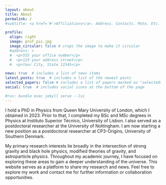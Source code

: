 ```yaml
---
layout: about
title: About
permalink: /
#subtitle: <a href='#'>Affiliations</a>. Address. Contacts. Moto. Etc.

profile:
  align: right
  image: prof_pic.jpg
  image_circular: false # crops the image to make it circular
  #address: >
  #  <p>555 your office number</p>
  #  <p>123 your address street</p>
  #  <p>Your City, State 12345</p>

news: true  # includes a list of news items
latest_posts: true  # includes a list of the newest posts
selected_papers: false # includes a list of papers marked as "selected={true}"
social: true  # includes social icons at the bottom of the page

#run: bundle exec jekyll serve --lsi
---
```


I hold a PhD in Physics from Queen Mary University of London, which I obtained in 2023. Prior to that, I completed my BSc and MSc degrees in Physics at Instituto Superior Técnico, University of Lisbon. I also served as a postdoctoral researcher at the University of Nottingham. I am now starting a new position as a postdoctoral researcher at CP3-Origins, University of Southern Denmark.

My primary research interests lie broadly in the intersection of strong gravity and black hole physics, modified theories of gravity, and astroparticle physics. Throughout my academic journey, I have focused on exploring these areas to gain a deeper understanding of the universe. This website serves as a platform to share my research and news. Feel free to explore my work and contact me for further information or collaboration opportunities.
